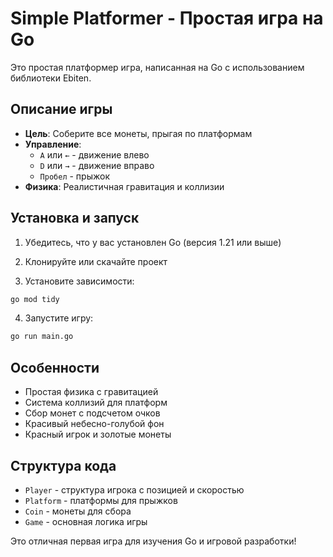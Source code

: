 # Simple Platformer - Простая игра на Go

Это простая платформер игра, написанная на Go с использованием библиотеки Ebiten.

## Описание игры

- **Цель**: Соберите все монеты, прыгая по платформам
- **Управление**: 
  - `A` или `←` - движение влево
  - `D` или `→` - движение вправо  
  - `Пробел` - прыжок
- **Физика**: Реалистичная гравитация и коллизии

## Установка и запуск

1. Убедитесь, что у вас установлен Go (версия 1.21 или выше)

2. Клонируйте или скачайте проект

3. Установите зависимости:
```bash
go mod tidy
```

4. Запустите игру:
```bash
go run main.go
```

## Особенности

- Простая физика с гравитацией
- Система коллизий для платформ
- Сбор монет с подсчетом очков
- Красивый небесно-голубой фон
- Красный игрок и золотые монеты

## Структура кода

- `Player` - структура игрока с позицией и скоростью
- `Platform` - платформы для прыжков
- `Coin` - монеты для сбора
- `Game` - основная логика игры

Это отличная первая игра для изучения Go и игровой разработки!
